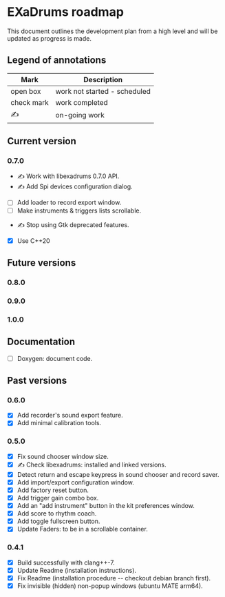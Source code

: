 # EXaDrums roadmap

This document outlines the development plan from a high level and will be updated as progress is made.

## Legend of annotations

| Mark       | Description                     |
| ---------- | ------------------------------- |
| open box   | work not started - scheduled    |
| check mark | work completed                  |
| &#9997;    | on-going work                   |

## Current version

### 0.7.0

- &#9997; Work with libexadrums 0.7.0 API.
- &#9997; Add Spi devices configuration dialog.
- [ ] Add loader to record export window.
- [ ] Make instruments & triggers lists scrollable.
- &#9997; Stop using Gtk deprecated features.
- [X] Use C++20

## Future versions

### 0.8.0

### 0.9.0

### 1.0.0

## Documentation

- [ ] Doxygen: document code.

## Past versions

### 0.6.0

- [X] Add recorder's sound export feature.
- [X] Add minimal calibration tools.

### 0.5.0

- [X] Fix sound chooser window size.
- [X] &#9997; Check libexadrums: installed and linked versions.
- [X] Detect return and escape keypress in sound chooser and record saver.
- [X] Add import/export configuration window.
- [X] Add factory reset button.
- [X] Add trigger gain combo box.
- [X] Add an "add instrument" button in the kit preferences window.
- [X] Add score to rhythm coach.
- [X] Add toggle fullscreen button.
- [X] Update Faders: to be in a scrollable container.

### 0.4.1

- [X] Build successfully with clang++-7.
- [X] Update Readme (installation instructions).
- [X] Fix Readme (installation procedure -- checkout debian branch first).
- [X] Fix invisible (hidden) non-popup windows (ubuntu MATE arm64).
